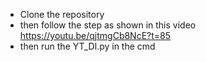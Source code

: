  - Clone the repository 
 - then follow the step as shown in this video   
   https://youtu.be/qjtmgCb8NcE?t=85 
 - then run the YT_Dl.py in the cmd
